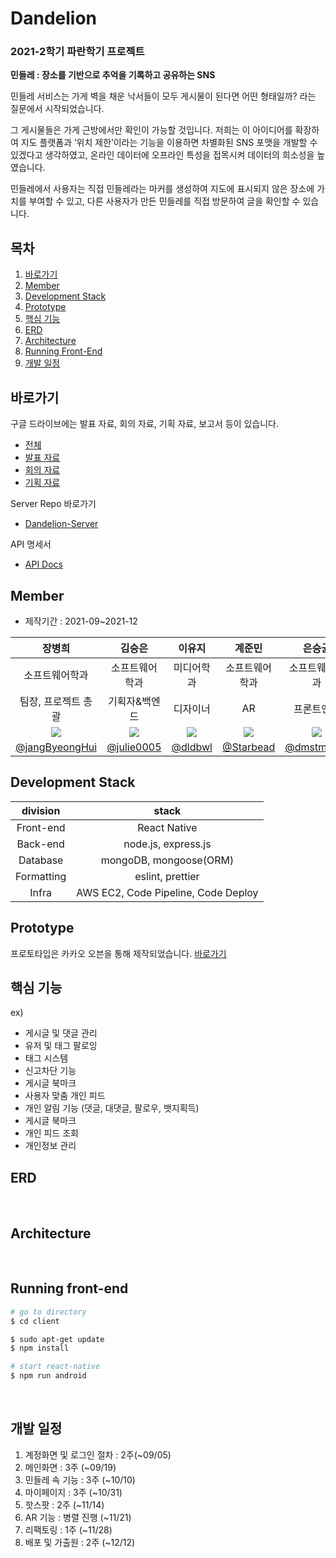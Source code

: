 # Dandelion

### 2021-2학기 파란학기 프로젝트

<b>민들레 : 장소를 기반으로 추억을 기록하고 공유하는 SNS</b>

민들레 서비스는 가게 벽을 채운 낙서들이 모두 게시물이 된다면 어떤 형태일까? 라는 질문에서 시작되었습니다. 

그 게시물들은 가게 근방에서만 확인이 가능할 것입니다. 저희는 이 아이디어를 확장하여 지도 플랫폼과 ‘위치 제한’이라는 기능을 이용하면 차별화된 SNS 포맷을 개발할 수 있겠다고 생각하였고, 온라인 데이터에 오프라인 특성을 접목시켜 데이터의 희소성을 높였습니다.

민들레에서 사용자는 직접 민들레라는 마커를 생성하여 지도에 표시되지 않은 장소에 가치를 부여할 수 있고, 다른 사용자가 만든 민들레를 직접 방문하여 글을 확인할 수 있습니다.


## 목차
1. [바로가기](#바로가기)
2. [Member](#member)
3. [Development Stack](#development-stack)
4. [Prototype](#prototype)
5. [핵심 기능](#핵심-기능)
6. [ERD](#erd)
7. [Architecture](#architecture)
8. [Running Front-End](#running-front-end)
9. [개발 일정](#개발-일정)

## 바로가기

구글 드라이브에는 발표 자료, 회의 자료, 기획 자료, 보고서 등이 있습니다.
- [전체](https://drive.google.com/drive/folders/1haldL7pgfRgwhezaNGSIcNCibqLFe4u0?usp=sharing)
- [발표 자료](https://drive.google.com/drive/folders/1dOzcdonKAwG7FT6ldL3Kwm2X29nZ1_1m?usp=sharing)
- [회의 자료](https://drive.google.com/drive/folders/1c9kNMCT_qYS5pvfOzwcm6RsN4NCkPCIx?usp=sharing)
- [기획 자료](https://drive.google.com/drive/folders/10ANcCYIbCSBJUKrD64f6JYeuXpC5xKMP?usp=sharing)

Server Repo 바로가기
- [Dandelion-Server](https://github.com/AjouParam/Dandelion-Server)

API 명세서
- [API Docs](https://github.com/AjouParam/Dandelion/wiki/API)

## Member

- 제작기간 : 2021-09~2021-12

|                          장병희                           |                          김승은                           |                          이유지                           |                          계준민                           |                          은승균                          |                          차재명                           |
| :-------------------------------------------------------: | :-------------------------------------------------------: | :-------------------------------------------------------: | :-------------------------------------------------------: | :------------------------------------------------------: | :-------------------------------------------------------: |
|                      소프트웨어학과                       |                      소프트웨어학과                       |                        미디어학과                         |                      소프트웨어학과                       |                      소프트웨어학과                      |                      소프트웨어학과                       |
|                    팀장, 프로젝트 총괄                    |                          기획자&백엔드                           |                         디자이너                          |                            AR                             |                        프론트엔드                        |                          프론트엔드                           |
| ![](https://avatars.githubusercontent.com/u/41332873?v=4) | ![](https://avatars.githubusercontent.com/u/52846807?v=4) | ![](https://avatars.githubusercontent.com/u/83522967?v=4) | ![](https://avatars.githubusercontent.com/u/37854961?v=4) | ![](https://avatars.githubusercontent.com/u/2215762?v=4) | ![](https://avatars.githubusercontent.com/u/38166372?v=4) |
|    [@jangByeongHui](https://github.com/jangByeongHui)     |        [@julie0005](https://github.com/julie0005)         |           [@dldbwl](https://github.com/dldbwl)            |         [@Starbead](https://github.com/starbead)          |        [@dmstmdrbs](https://github.com/dmstmdrbs)        |       [@Coreight98](https://github.com/Coreight98)        |

## Development Stack

|  division  |      stack       |
| :--------: | :---------------------------------: |
| Front-end  |   React Native   |
|  Back-end  |     node.js, express.js      |
| Database | mongoDB, mongoose(ORM) |
| Formatting | eslint, prettier |
| Infra      | AWS EC2, Code Pipeline, Code Deploy |

## Prototype

프로토타입은 카카오 오븐을 통해 제작되었습니다. [바로가기](https://ovenapp.io/view/XawT3vVFTw9KcIZTjpC5kA2VTQhhbFPr/Fl4CX)

## 핵심 기능

ex)
- 게시글 및 댓글 관리
- 유저  및 태그 팔로잉
- 태그 시스템
- 신고차단 기능
- 게시글 북마크
- 사용자 맞춤 개인 피드
- 개인 알림 기능 (댓글, 대댓글, 팔로우, 뱃지획득)
- 게시글 북마크
- 개인 피드 조회
- 개인정보 관리

## ERD

<br>

## Architecture

<br>

## Running front-end

``` bash
# go to directory
$ cd client 

$ sudo apt-get update 
$ npm install

# start react-native
$ npm run android
```

<br>

## 개발 일정
1. 계정화면 및 로그인 절차 : 2주(~09/05)
2. 메인화면 : 3주 (~09/19)
3. 민들레 속 기능 : 3주 (~10/10)
4. 마이페이지 : 3주 (~10/31)
5. 핫스팟 : 2주 (~11/14)
6. AR 기능 : 병렬 진행 (~11/21)
7. 리팩토링 : 1주 (~11/28)
8. 배포 및 가출원 : 2주 (~12/12)
